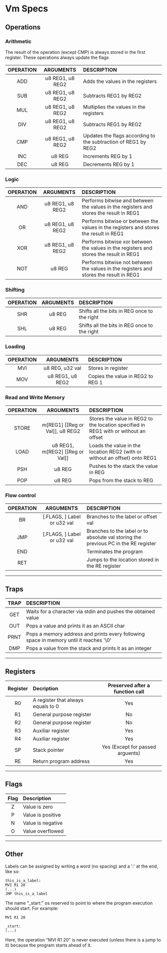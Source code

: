 # Vm Specs

## Operations
### Arithmetic

The result of the operation (except CMP) is always stored in the first register. These operations always update the flags


| OPERATION | ARGUMENTS | DESCRIPTION |
| :---:			| :----:		| :---				|
| ADD | u8 REG1, u8 REG2 | Adds the values in the registers | 
| SUB | u8 REG1, u8 REG2 | Subtracts REG1 by REG2 | 
| MUL | u8 REG1, u8 REG2 | Multiplies the values in the registers |
| DIV | u8 REG1, u8 REG2 | Subtracts REG1 by REG2 | 
| CMP | u8 REG1, u8 REG2 | Updates the flags according to the subtraction of REG1 by REG2|
| INC | u8 REG | Increments REG by 1 |
| DEC | u8 REG | Decrements REG by 1 |


### Logic

| OPERATION | ARGUMENTS | DESCRIPTION |
| :---:			| :----:		| :---				|
| AND | u8 REG1, u8 REG2 | Performs bitwise and between the values in the registers and stores the result in REG1 |
| OR | u8 REG1, u8 REG2 | Performs bitwise or between the values in the registers and stores the result in REG1 |
| XOR | u8 REG1, u8 REG2 | Performs bitwise xor between the values in the registers and stores the result in REG1 |
| NOT | u8 REG | Performs bitwise not between the values in the registers and stores the result in REG1 |

### Shifting

| OPERATION | ARGUMENTS | DESCRIPTION |
| :---:			| :----:		| :---				|
| SHR | u8 REG | Shifts all the bits in REG once to the right |
| SHL | u8 REG | Shifts all the bits in REG once to the right |

### Loading

| OPERATION | ARGUMENTS | DESCRIPTION |
| :---:			| :----:		| :---				|
| MVI	| u8 REG, u32 val | Stores <val> in register <REG> |
| MOV	| u8 REG1, u8 REG2 | Copies the value in REG2 to REG 1 |

### Read and Write Memory

| OPERATION | ARGUMENTS | DESCRIPTION |
| :---:			| :----:		| :---				|
| STORE | m[REG1] [[Reg or Val]], u8 REG2 | Stores the value in REG2 to the location specified in REG1 with or without an offset|
| LOAD | u8 REG1, m[REG2] [[Reg or Val]] | Loads the value in the location REG2 (with or without an offset) onto REG1 |
| PSH | u8 REG | Pushes to the stack the value in REG |
| POP | u8 REG | Pops from the stack to REG |

### Flow control

| OPERATION | ARGUMENTS | DESCRIPTION |
| :---:			| :----:		| :---				|
| BR | [.FLAGS, ] Label or u32 val | Branches to the label or offset val|
| JMP | [.FLAGS, ] Label or u32 val | Branches to the label or to absolute val storing the previous PC in the RE register|
| END | | Terminates the program |
| RET | | Jumps to the location stored in the RE register |

---


## Traps

| TRAP | DESCRIPTION |
| :---: | :--- |
| GET | Waits for a character via stdin and pushes the obtained value |
| OUT | Pops a value and prints it as an ASCII char |
| PRNT | Pops a memory address and prints every following space in memory until it reaches '\0' |
| DMP | Pops a value from the stack and prints it as an integer|

---


## Registers

| Register | Decription | Preserved after a function call |
| :---: | :--- | :---: |
| R0 | A register that always equals to 0 | Yes |
| R1 | General purpose register | No |
| R2 | General purpose register | No |
| R3 | Auxiliar register | Yes |
| R4 | Auxiliar register | Yes |
| SP | Stack pointer | Yes (Except for passed arguents) |
| RE | Return program address | Yes |

---

## Flags

| Flag | Description |
| :---: | :--- |
| Z | Value is zero |
| P | Value is positive |
| N | Value is negative |
| O | Value overflowed |

---

## Other

Labels can be assigned by writing a word (no spacing) and a ':' at the end, like so:
```
this_is_a_label:
MVI R1 20
(...)
JMP this_is_a_label
```

The name "\_start:" os reserved to point to where the program execution should start. For example:
```
MVI R1 20

_start:
(...)
```
Here, the operation "MVI R1 20" is never executed (unless there is a jump to it) because the program starts ahead of it.
